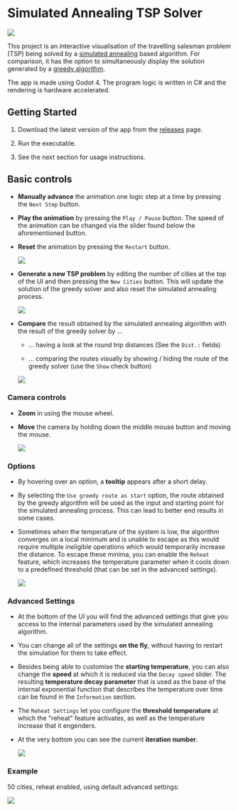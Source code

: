 # Simulated Annealing TSP Solver

![](./Docs/MainAnimation.gif)

This project is an interactive visualisation of the travelling salesman problem (TSP) being solved by a [simulated annealing](https://en.wikipedia.org/wiki/Simulated_annealing) based algorithm. For comparison, it has the option to simultaneously display the solution generated by a [greedy algorithm](https://en.wikipedia.org/wiki/Nearest_neighbour_algorithm).

The app is made using Godot 4. The program logic is written in C# and the rendering is hardware accelerated.

## Getting Started

1. Download the latest version of the app from the [releases](https://github.com/Inspiaaa/TSP-Simulated-Annealing/releases) page.

2. Run the executable.

3. See the next section for usage instructions.

## Basic controls

- **Manually advance** the animation one logic step at a time by pressing the `Next Step` button.

- **Play the animation** by pressing the `Play / Pause` button. The speed of the animation can be changed via the slider found below the aforementioned button.

- **Reset** the animation by pressing the `Restart` button.
  
  ![](./Docs/SimulationUsageAnimation.gif)

- **Generate a new TSP problem** by editing the number of cities at the top of the UI and then pressing the `New Cities` button. This will update the solution of the greedy solver and also reset the simulated annealing process.
  
  ![](./Docs/CreatingCitiesAnimation.gif)

- **Compare** the result obtained by the simulated annealing algorithm with the result of the greedy solver by ...
  
  - ... having a look at the round trip distances (See the `Dist.:` fields)
  
  - ... comparing the routes visually by showing / hiding the route of the greedy solver (use the `Show` check button)
  
  ![](./Docs/ShowingLayersAnimation.gif)

### Camera controls

- **Zoom** in using the mouse wheel.

- **Move** the camera by holding down the middle mouse button and moving the mouse.
  
  ![](./Docs/CameraControlsAnimation.gif)

### Options

- By hovering over an option, a **tooltip** appears after a short delay.

- By selecting the `Use greedy route as start` option, the route obtained by the greedy algorithm will be used as the input and starting point for the simulated annealing process. This can lead to better end results in some cases.

- Sometimes when the temperature of the system is low, the algorithm converges on a local minimum and is unable to escape as this would require multiple ineligible operations which would temporarily increase the distance. To escape these minima, you can enable the `Reheat` feature, which increases the temperature parameter when it cools down to a predefined threshold (that can be set in the advanced settings).
  
  ![](./Docs/OptionsUsageAnimation.gif)

### Advanced Settings

- At the bottom of the UI you will find the advanced settings that give you access to the internal parameters used by the simulated annealing algorithm.

- You can change all of the settings **on the fly**, without having to restart the simulation for them to take effect.

- Besides being able to customise the **starting temperature**, you can also change the **speed** at which it is reduced via the `Decay speed` slider. The resulting **temperature decay parameter**  that is used as the base of the internal exponential function that describes the temperature over time can be found in the `Information` section.

- The `Reheat Settings` let you configure the **threshold temperature** at which the "reheat" feature activates, as well as the temperature increase that it engenders.

- At the very bottom you can see the current **iteration number**.
  
  ![](./Docs/AdvancedSettingsAnimation.gif)

### Example

50 cities, reheat enabled, using default advanced settings: 

![](./Docs/SolveAnimation.gif)

